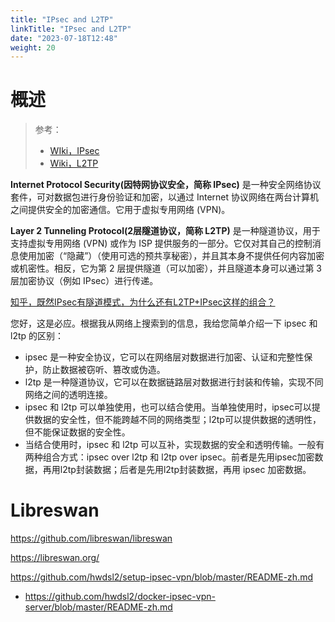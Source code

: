 ```yaml
---
title: "IPsec and L2TP"
linkTitle: "IPsec and L2TP"
date: "2023-07-18T12:48"
weight: 20
---
```


# 概述

> 参考：
> 
> - [WIki，IPsec](https://en.wikipedia.org/wiki/IPsec)
> - [Wiki，L2TP](https://en.wikipedia.org/wiki/Layer_2_Tunneling_Protocol)

**Internet Protocol Security(因特网协议安全，简称 IPsec)** 是一种安全网络协议套件，可对数据包进行身份验证和加密，以通过 Internet 协议网络在两台计算机之间提供安全的加密通信。它用于虚拟专用网络 (VPN)。

**Layer 2 Tunneling Protocol(2层隧道协议，简称 L2TP)** 是一种隧道协议，用于支持虚拟专用网络 (VPN) 或作为 ISP 提供服务的一部分。它仅对其自己的控制消息使用加密（“隐藏”）（使用可选的预共享秘密），并且其本身不提供任何内容加密或机密性。相反，它为第 2 层提供隧道（可以加密），并且隧道本身可以通过第 3 层加密协议（例如 IPsec）进行传递。

[知乎，既然IPsec有隧道模式，为什么还有L2TP+IPsec这样的组合？](https://www.zhihu.com/question/279686051)

您好，这是必应。根据我从网络上搜索到的信息，我给您简单介绍一下 ipsec 和 l2tp 的区别：

- ipsec 是一种安全协议，它可以在网络层对数据进行加密、认证和完整性保护，防止数据被窃听、篡改或伪造。
- l2tp 是一种隧道协议，它可以在数据链路层对数据进行封装和传输，实现不同网络之间的透明连接。
- ipsec 和 l2tp 可以单独使用，也可以结合使用。当单独使用时，ipsec可以提供数据的安全性，但不能跨越不同的网络类型；l2tp可以提供数据的透明性，但不能保证数据的安全性。
- 当结合使用时，ipsec 和 l2tp 可以互补，实现数据的安全和透明传输。一般有两种组合方式：ipsec over l2tp 和 l2tp over ipsec。前者是先用ipsec加密数据，再用l2tp封装数据；后者是先用l2tp封装数据，再用 ipsec 加密数据。

# Libreswan

https://github.com/libreswan/libreswan

https://libreswan.org/

https://github.com/hwdsl2/setup-ipsec-vpn/blob/master/README-zh.md

- https://github.com/hwdsl2/docker-ipsec-vpn-server/blob/master/README-zh.md